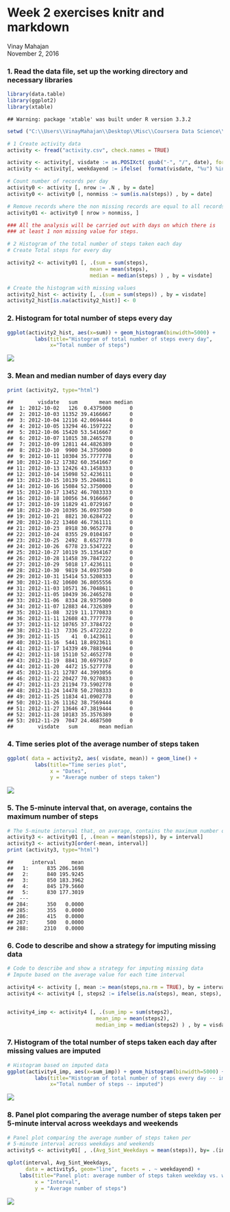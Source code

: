 # Week 2 exercises knitr and markdown
Vinay Mahajan  
November 2, 2016  


### 1. Read the data file, set up the working directory and necessary libraries

```r
library(data.table)
library(ggplot2)
library(xtable)
```

```
## Warning: package 'xtable' was built under R version 3.3.2
```

```r
setwd ("C:\\Users\\VinayMahajan\\Desktop\\Misc\\Coursera Data Science\\week2knitr\\source\\")

# 1 Create activity data
activity <- fread("activity.csv", check.names = TRUE)

activity <- activity[, visdate := as.POSIXct( gsub("-", "/", date), format="%Y/%m/%d") ]
activity <- activity[, weekdayend := ifelse(  format(visdate, "%u") %in% c(6, 7), "Weekend", "Weekday" )]

# Count number of records per day
activity0 <- activity [, nrow := .N , by = date]
activity0 <- activity0 [, nonmiss := sum(is.na(steps)) , by = date]

# Remove records where the non missing records are equal to all records
activity01 <- activity0 [ nrow > nonmiss, ]

### All the analysis will be carried out with days on which there is
### at least 1 non missing value for steps.

# 2 Histogram of the total number of steps taken each day
# Create Total steps for every day

activity2 <- activity01 [, .(sum = sum(steps),
                           mean = mean(steps),
                           median = median(steps) ) , by = visdate]

# Create the histogram with missing values
activity2_hist <- activity [, .(sum = sum(steps)) , by = visdate]
activity2_hist[is.na(activity2_hist)] <- 0
```

### 2. Histogram for total number of steps every day

```r
ggplot(activity2_hist, aes(x=sum)) + geom_histogram(binwidth=5000) +
         labs(title="Histogram of total number of steps every day",
              x="Total number of steps")
```

![](PA1_template_files/figure-html/unnamed-chunk-2-1.png)<!-- -->

### 3. Mean and median number of days every day

```r
print (activity2, type="html")
```

```
##        visdate   sum       mean median
##  1: 2012-10-02   126  0.4375000      0
##  2: 2012-10-03 11352 39.4166667      0
##  3: 2012-10-04 12116 42.0694444      0
##  4: 2012-10-05 13294 46.1597222      0
##  5: 2012-10-06 15420 53.5416667      0
##  6: 2012-10-07 11015 38.2465278      0
##  7: 2012-10-09 12811 44.4826389      0
##  8: 2012-10-10  9900 34.3750000      0
##  9: 2012-10-11 10304 35.7777778      0
## 10: 2012-10-12 17382 60.3541667      0
## 11: 2012-10-13 12426 43.1458333      0
## 12: 2012-10-14 15098 52.4236111      0
## 13: 2012-10-15 10139 35.2048611      0
## 14: 2012-10-16 15084 52.3750000      0
## 15: 2012-10-17 13452 46.7083333      0
## 16: 2012-10-18 10056 34.9166667      0
## 17: 2012-10-19 11829 41.0729167      0
## 18: 2012-10-20 10395 36.0937500      0
## 19: 2012-10-21  8821 30.6284722      0
## 20: 2012-10-22 13460 46.7361111      0
## 21: 2012-10-23  8918 30.9652778      0
## 22: 2012-10-24  8355 29.0104167      0
## 23: 2012-10-25  2492  8.6527778      0
## 24: 2012-10-26  6778 23.5347222      0
## 25: 2012-10-27 10119 35.1354167      0
## 26: 2012-10-28 11458 39.7847222      0
## 27: 2012-10-29  5018 17.4236111      0
## 28: 2012-10-30  9819 34.0937500      0
## 29: 2012-10-31 15414 53.5208333      0
## 30: 2012-11-02 10600 36.8055556      0
## 31: 2012-11-03 10571 36.7048611      0
## 32: 2012-11-05 10439 36.2465278      0
## 33: 2012-11-06  8334 28.9375000      0
## 34: 2012-11-07 12883 44.7326389      0
## 35: 2012-11-08  3219 11.1770833      0
## 36: 2012-11-11 12608 43.7777778      0
## 37: 2012-11-12 10765 37.3784722      0
## 38: 2012-11-13  7336 25.4722222      0
## 39: 2012-11-15    41  0.1423611      0
## 40: 2012-11-16  5441 18.8923611      0
## 41: 2012-11-17 14339 49.7881944      0
## 42: 2012-11-18 15110 52.4652778      0
## 43: 2012-11-19  8841 30.6979167      0
## 44: 2012-11-20  4472 15.5277778      0
## 45: 2012-11-21 12787 44.3993056      0
## 46: 2012-11-22 20427 70.9270833      0
## 47: 2012-11-23 21194 73.5902778      0
## 48: 2012-11-24 14478 50.2708333      0
## 49: 2012-11-25 11834 41.0902778      0
## 50: 2012-11-26 11162 38.7569444      0
## 51: 2012-11-27 13646 47.3819444      0
## 52: 2012-11-28 10183 35.3576389      0
## 53: 2012-11-29  7047 24.4687500      0
##        visdate   sum       mean median
```

### 4. Time series plot of the average number of steps taken

```r
ggplot( data = activity2, aes( visdate, mean)) + geom_line() +
         labs(title="Time series plot",
              x = "Dates",
              y = "Average number of steps taken")
```

![](PA1_template_files/figure-html/unnamed-chunk-4-1.png)<!-- -->

### 5. The 5-minute interval that, on average, contains the maximum number of steps

```r
# The 5-minute interval that, on average, contains the maximum number of steps
activity3 <- activity01 [, .(mean = mean(steps)), by = interval]
activity3 <- activity3[order(-mean, interval)]
print (activity3, type="html")
```

```
##      interval     mean
##   1:      835 206.1698
##   2:      840 195.9245
##   3:      850 183.3962
##   4:      845 179.5660
##   5:      830 177.3019
##  ---                  
## 284:      350   0.0000
## 285:      355   0.0000
## 286:      415   0.0000
## 287:      500   0.0000
## 288:     2310   0.0000
```

### 6. Code to describe and show a strategy for imputing missing data

```r
# Code to describe and show a strategy for imputing missing data
# Impute based on the average value for each time interval

activity4 <- activity [, mean := mean(steps,na.rm = TRUE), by = interval]
activity4 <- activity4 [, steps2 := ifelse(is.na(steps), mean, steps), ]


activity4_imp <- activity4 [, .(sum_imp = sum(steps2),
                             mean_imp = mean(steps2),
                             median_imp = median(steps2) ) , by = visdate]
```

### 7. Histogram of the total number of steps taken each day after missing values are imputed

```r
# Histogram based on imputed data
ggplot(activity4_imp, aes(x=sum_imp)) + geom_histogram(binwidth=5000) +
         labs(title="Histogram of total number of steps every day -- imputed",
              x="Total number of steps -- imputed")
```

![](PA1_template_files/figure-html/unnamed-chunk-7-1.png)<!-- -->

### 8. Panel plot comparing the average number of steps taken per 5-minute interval across weekdays and weekends

```r
# Panel plot comparing the average number of steps taken per
# 5-minute interval across weekdays and weekends
activity5 <- activity01[ , .(Avg_5int_Weekdays = mean(steps)), by= .(interval, weekdayend )]

qplot(interval, Avg_5int_Weekdays, 
      data = activity5, geom="line", facets = . ~ weekdayend) +
    labs(title="Panel plot: average number of steps taken weekday vs. weekend",
         x = "Interval", 
         y = "Average number of steps")
```

![](PA1_template_files/figure-html/unnamed-chunk-8-1.png)<!-- -->
